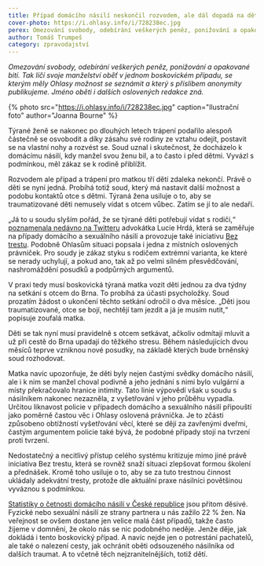 ```yaml
---
title: Případ domácího násilí neskončil rozvodem, ale dál dopadá na děti
cover-photo: https://i.ohlasy.info/i/728238ec.jpg
perex: Omezování svobody, odebírání veškerých peněz, ponižování a opakované bití. Tak líčí svoje manželství oběť v jednom boskovickém případu.
author: Tomáš Trumpeš
category: zpravodajství
---
```


*Omezování svobody, odebírání veškerých peněz, ponižování a opakované bití. Tak líčí svoje manželství oběť v jednom boskovickém případu, se kterým měly Ohlasy možnost se seznámit a který s příslibem anonymity publikujeme. Jméno oběti i dalších oslovených redakce zná.*

{% photo src="https://i.ohlasy.info/i/728238ec.jpg" caption="Ilustrační foto" author="Joanna Bourne" %}

Týrané ženě se nakonec po dlouhých letech trápení podařilo alespoň částečně se osvobodit a díky zásahu své rodiny ze vztahu odejít, postavit se na vlastní nohy a rozvést se. Soud uznal i skutečnost, že docházelo k domácímu násilí, kdy manžel svou ženu bil, a to často i před dětmi. Vyvázl s podmínkou, měl zákaz se k rodině přiblížit.

Rozvodem ale případ a trápení pro matkou tří dětí zdaleka nekončí. Právě o děti se nyní jedná. Probíhá totiž soud, který má nastavit další možnost a podobu kontaktů otce s dětmi. Týraná žena usiluje o to, aby se traumatizované děti nemusely vídat s otcem vůbec. Zatím se jí to ale nedaří.

„Já to u soudu slyším pořád, že se týrané děti potřebují vídat s rodiči,“ [poznamenala nedávno na Twitteru](https://twitter.com/JulieMontek/status/1484851101748932609?s=20&t=hFfJlQ2IMUPYfLOpo5SylA) advokátka Lucie Hrdá, která se zaměřuje na případy domácího a sexuálního násilí a provozuje také iniciativu [Bez trestu](https://www.beztrestu.cz/). Podobně Ohlasům situaci popsala i jedna z místních oslovených právniček. Pro soudy je zákaz styku s rodičem extrémní varianta, ke které se nerady uchylují, a pokud ano, tak až po velmi silném přesvědčování, nashromáždění posudků a podpůrných argumentů.

V praxi tedy musí boskovická týraná matka vozit děti jednou za dva týdny na setkání s otcem do Brna. To probíhá za účasti psycholožky. Soud prozatím žádost o ukončení těchto setkání odročil o dva měsíce. „Děti jsou traumatizované, otce se bojí, nechtějí tam jezdit a já je musím nutit,“ popisuje zoufalá matka.

Děti se tak nyní musí pravidelně s otcem setkávat, ačkoliv odmítají mluvit a už při cestě do Brna upadají do těžkého stresu. Během následujících dvou měsíců teprve vzniknou nové posudky, na základě kterých bude brněnský soud rozhodovat. 

Matka navíc upozorňuje, že děti byly nejen častými svědky domácího násilí, ale i k nim se manžel choval podivně a jeho jednání s nimi bylo vulgární a místy překračovalo hranice intimity. Tato linie výpovědí však u soudu s násilníkem nakonec nezazněla, z vyšetřování v jeho průběhu vypadla. Určitou liknavost policie v případech domácího a sexuálního násilí připouští jako poměrně častou věc i Ohlasy oslovená právnička. Je to zčásti způsobeno obtížností vyšetřování věcí, které se dějí za zavřenými dveřmi, častým argumentem policie také bývá, že podobné případy stojí na tvrzení proti tvrzení.

Nedostatečný a necitlivý přístup celého systému kritizuje mimo jiné právě iniciativa Bez trestu, která se rovněž snaží situaci zlepšovat formou školení a přednášek. Kromě toho usiluje o to, aby se za tuto trestnou činnost ukládaly adekvátní tresty, protože dle aktuální praxe násilníci povětšinou vyváznou s podmínkou.

[Statistiky o četnosti domácího násilí v České republice](https://www.beztrestu.cz/tvrda-data) jsou přitom děsivé. Fyzické nebo sexuální násilí ze strany partnera u nás zažilo 22 % žen. Na veřejnost se ovšem dostane jen velice malá část případů, takže často žijeme v domnění, že okolo nás se nic podobného neděje. Jenže děje, jak dokládá i tento boskovický případ. A navíc nejde jen o potrestání pachatelů, ale také o nalezení cesty, jak ochránit oběti odsouzeného násilníka od dalších traumat. A to včetně těch nejzranitelnějších, totiž dětí.
